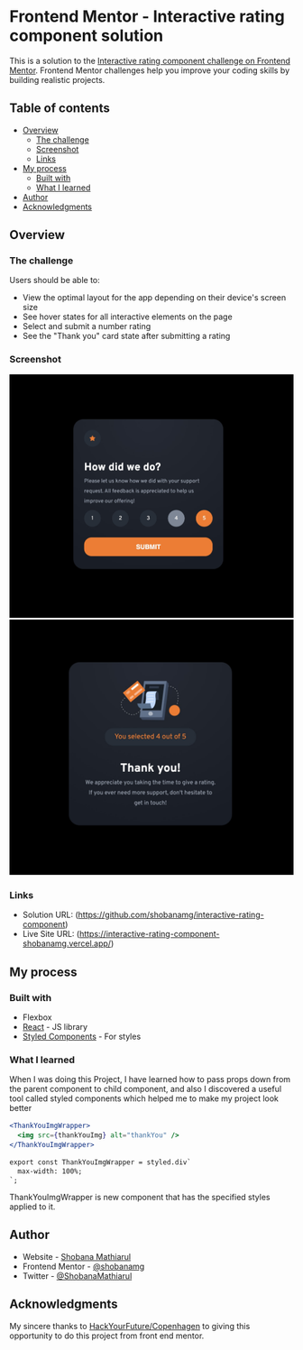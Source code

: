 # Frontend Mentor - Interactive rating component solution

This is a solution to the [Interactive rating component challenge on Frontend Mentor](https://www.frontendmentor.io/challenges/interactive-rating-component-koxpeBUmI). Frontend Mentor challenges help you improve your coding skills by building realistic projects. 

## Table of contents

- [Overview](#overview)
  - [The challenge](#the-challenge)
  - [Screenshot](#screenshot)
  - [Links](#links)
- [My process](#my-process)
  - [Built with](#built-with)
  - [What I learned](#what-i-learned)
- [Author](#author)
- [Acknowledgments](#acknowledgments)

## Overview

### The challenge

Users should be able to:

- View the optimal layout for the app depending on their device's screen size
- See hover states for all interactive elements on the page
- Select and submit a number rating
- See the "Thank you" card state after submitting a rating

### Screenshot

![](./screenshot.jpeg)
![](./screenshot2.jpeg)


### Links

- Solution URL: (https://github.com/shobanamg/interactive-rating-component)
- Live Site URL: (https://interactive-rating-component-shobanamg.vercel.app/)

## My process

### Built with

- Flexbox
- [React](https://reactjs.org/) - JS library
- [Styled Components](https://styled-components.com/) - For styles


### What I learned

When I was doing this Project, I have learned how to pass props down from the parent component to  child component, 
and also I discovered a useful tool called styled components which helped me to make my project look better
```jsx
<ThankYouImgWrapper>
  <img src={thankYouImg} alt="thankYou" />
</ThankYouImgWrapper>
```
```styled components
export const ThankYouImgWrapper = styled.div`
  max-width: 100%;
`;
```
ThankYouImgWrapper is new component that has the specified styles applied to it.
## Author

- Website - [Shobana Mathiarul](https://www.your-site.com)
- Frontend Mentor - [@shobanamg](https://www.frontendmentor.io/profile/yourusername)
- Twitter - [@ShobanaMathiarul](https://www.twitter.com/yourusername)


## Acknowledgments

My sincere thanks to [HackYourFuture/Copenhagen](https://www.hackyourfuture.dk/) to giving this opportunity to do this project from front end mentor.